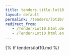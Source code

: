 ```yaml
---
title: tenders.title.lot10
layout: default
permalink: /tenders/lot10/
redirect_from:
   - /Tender/Lot10.html.de
   - /Tender/Lot10.html.en
---
```


{% tf tenders/lot10.md %}